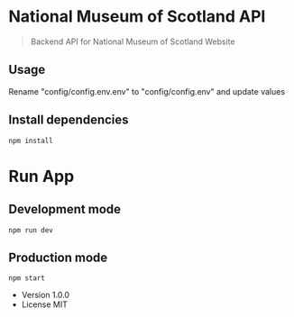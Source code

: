 # National Museum of Scotland API

> Backend API for National Museum of Scotland Website

## Usage

Rename "config/config.env.env" to "config/config.env" and update values

## Install dependencies

```
npm install
```

# Run App

## Development mode

```
npm run dev
```

## Production mode

```
npm start
```

- Version 1.0.0
- License MIT
